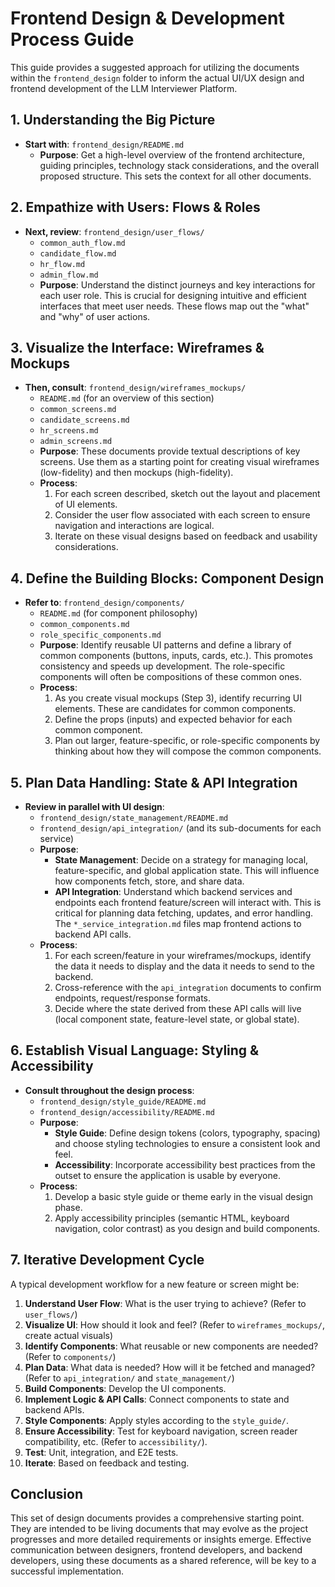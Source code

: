 # Frontend Design & Development Process Guide

This guide provides a suggested approach for utilizing the documents within the `frontend_design` folder to inform the actual UI/UX design and frontend development of the LLM Interviewer Platform.

## 1. Understanding the Big Picture

*   **Start with**: `frontend_design/README.md`
    *   **Purpose**: Get a high-level overview of the frontend architecture, guiding principles, technology stack considerations, and the overall proposed structure. This sets the context for all other documents.

## 2. Empathize with Users: Flows & Roles

*   **Next, review**: `frontend_design/user_flows/`
    *   `common_auth_flow.md`
    *   `candidate_flow.md`
    *   `hr_flow.md`
    *   `admin_flow.md`
    *   **Purpose**: Understand the distinct journeys and key interactions for each user role. This is crucial for designing intuitive and efficient interfaces that meet user needs. These flows map out the "what" and "why" of user actions.

## 3. Visualize the Interface: Wireframes & Mockups

*   **Then, consult**: `frontend_design/wireframes_mockups/`
    *   `README.md` (for an overview of this section)
    *   `common_screens.md`
    *   `candidate_screens.md`
    *   `hr_screens.md`
    *   `admin_screens.md`
    *   **Purpose**: These documents provide textual descriptions of key screens. Use them as a starting point for creating visual wireframes (low-fidelity) and then mockups (high-fidelity).
    *   **Process**:
        1.  For each screen described, sketch out the layout and placement of UI elements.
        2.  Consider the user flow associated with each screen to ensure navigation and interactions are logical.
        3.  Iterate on these visual designs based on feedback and usability considerations.

## 4. Define the Building Blocks: Component Design

*   **Refer to**: `frontend_design/components/`
    *   `README.md` (for component philosophy)
    *   `common_components.md`
    *   `role_specific_components.md`
    *   **Purpose**: Identify reusable UI patterns and define a library of common components (buttons, inputs, cards, etc.). This promotes consistency and speeds up development. The role-specific components will often be compositions of these common ones.
    *   **Process**:
        1.  As you create visual mockups (Step 3), identify recurring UI elements. These are candidates for common components.
        2.  Define the props (inputs) and expected behavior for each common component.
        3.  Plan out larger, feature-specific, or role-specific components by thinking about how they will compose the common components.

## 5. Plan Data Handling: State & API Integration

*   **Review in parallel with UI design**:
    *   `frontend_design/state_management/README.md`
    *   `frontend_design/api_integration/` (and its sub-documents for each service)
    *   **Purpose**:
        *   **State Management**: Decide on a strategy for managing local, feature-specific, and global application state. This will influence how components fetch, store, and share data.
        *   **API Integration**: Understand which backend services and endpoints each frontend feature/screen will interact with. This is critical for planning data fetching, updates, and error handling. The `*_service_integration.md` files map frontend actions to backend API calls.
    *   **Process**:
        1.  For each screen/feature in your wireframes/mockups, identify the data it needs to display and the data it needs to send to the backend.
        2.  Cross-reference with the `api_integration` documents to confirm endpoints, request/response formats.
        3.  Decide where the state derived from these API calls will live (local component state, feature-level state, or global state).

## 6. Establish Visual Language: Styling & Accessibility

*   **Consult throughout the design process**:
    *   `frontend_design/style_guide/README.md`
    *   `frontend_design/accessibility/README.md`
    *   **Purpose**:
        *   **Style Guide**: Define design tokens (colors, typography, spacing) and choose styling technologies to ensure a consistent look and feel.
        *   **Accessibility**: Incorporate accessibility best practices from the outset to ensure the application is usable by everyone.
    *   **Process**:
        1.  Develop a basic style guide or theme early in the visual design phase.
        2.  Apply accessibility principles (semantic HTML, keyboard navigation, color contrast) as you design and build components.

## 7. Iterative Development Cycle

A typical development workflow for a new feature or screen might be:

1.  **Understand User Flow**: What is the user trying to achieve? (Refer to `user_flows/`)
2.  **Visualize UI**: How should it look and feel? (Refer to `wireframes_mockups/`, create actual visuals)
3.  **Identify Components**: What reusable or new components are needed? (Refer to `components/`)
4.  **Plan Data**: What data is needed? How will it be fetched and managed? (Refer to `api_integration/` and `state_management/`)
5.  **Build Components**: Develop the UI components.
6.  **Implement Logic & API Calls**: Connect components to state and backend APIs.
7.  **Style Components**: Apply styles according to the `style_guide/`.
8.  **Ensure Accessibility**: Test for keyboard navigation, screen reader compatibility, etc. (Refer to `accessibility/`).
9.  **Test**: Unit, integration, and E2E tests.
10. **Iterate**: Based on feedback and testing.

## Conclusion

This set of design documents provides a comprehensive starting point. They are intended to be living documents that may evolve as the project progresses and more detailed requirements or insights emerge. Effective communication between designers, frontend developers, and backend developers, using these documents as a shared reference, will be key to a successful implementation.
